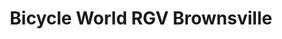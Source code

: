 ---
title: "Bicycle World RGV Brownsville"
url: /brownsville/bicycle-world-rgv-brownsville/
shop: bicycle
---